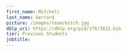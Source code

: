 ```yaml
---
first_name: Mitchell
last_name: Gerrard
picture: /images/team/mitch.jpg
dblp_uri: https://dblp.org/pid/178/3831.bib
tier: Previous Students
jobtitle: 
---
```

